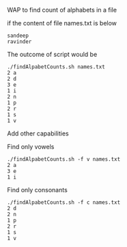 WAP to find count of  alphabets in a file

if the content of file names.txt is  below
```
sandeep
ravinder
```

The outcome of script would be 
```
./findAlpabetCounts.sh names.txt
2 a
2 d
3 e
1 i
2 n
1 p
2 r
1 s
1 v
```
Add other capabilities

Find only vowels
```
./findAlpabetCounts.sh -f v names.txt
2 a
3 e
1 i
```
Find only consonants
```
./findAlpabetCounts.sh -f c names.txt
2 d
2 n
1 p
2 r
1 s
1 v
```